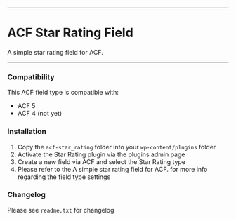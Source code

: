 -----------------------

# ACF Star Rating Field

A simple star rating field for ACF.

-----------------------

### Compatibility

This ACF field type is compatible with:
* ACF 5
* ACF 4 (not yet)

### Installation

1. Copy the `acf-star_rating` folder into your `wp-content/plugins` folder
2. Activate the Star Rating plugin via the plugins admin page
3. Create a new field via ACF and select the Star Rating type
4. Please refer to the A simple star rating field for ACF. for more info regarding the field type settings

### Changelog
Please see `readme.txt` for changelog
